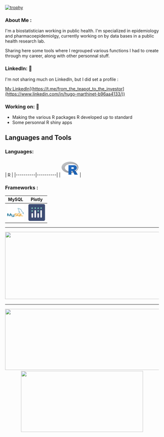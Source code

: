 [![trophy](https://github-profile-trophy.vercel.app/?username=HugoMrth&title=Stars,Followers,Commits,Repositories,MultipleLang,PullRequest&theme=onedark)](https://github.com/ryo-ma/github-profile-trophy)
  
### About Me :    

I'm a biostatistician working in public health. I'm specialized in epidemiology and pharmacoepidemiolgy, currently working on by data bases in a public health research lab.

Sharing here some tools where I regrouped various functions I had to create through my career, along with other personnal stuff.
       
   
### LinkedIn: 📡  

I'm not sharing much on LinkedIn, but I did set a profile :

[My LinkedIn]([https://img.shields.io/badge/Telegram-blue?style=for-the-badge&logo=telegram&logoColor=white)](https://t.me/from_the_teapot_to_the_investor](https://www.linkedin.com/in/hugo-marthinet-b96aa4133/))



### Working on: 🚀

- Making the various R packages R developed up to standard
- Some personnal R shiny apps

## Languages and Tools 
<div>

### Languages:

| R |
|----------|----------|
|  <img src="https://github.com/devicons/devicon/blob/master/icons/r/r-original.svg" title="R"  alt="R" width="55" height="55"/> | 


### Frameworks :

MySQL | Plotly |
|----------|----------|
|<img src="https://github.com/devicons/devicon/blob/master/icons/mysql/mysql-original-wordmark.svg" title="MySQL" alt="MySQL" width="55" height="55"/>|<img src="https://github.com/devicons/devicon/blob/master/icons/plotly/plotly-original.svg" title="plotly" alt="pltly" width="55" height="55"/> | 



</div>

---

  
<p align="center">
  <img width="800" height="220" src="https://streak-stats.demolab.com?user=HugoMrth&theme=highcontrast&hide_border=true&border_radius=5&card_width=800">
</p>


---



<p align="center">
  <img width="600" height="200" src="https://github-readme-stats.vercel.app/api?username=HugoMrth&show_icons=true&theme=vision-friendly-dark">
  <img width="400" height="200" src="https://github-readme-stats.vercel.app/api/top-langs/?username=HugoMrth&size_weight=0.0005&count_weight=0.3&layout=compact&theme=vision-friendly-dark">
</p>
 






